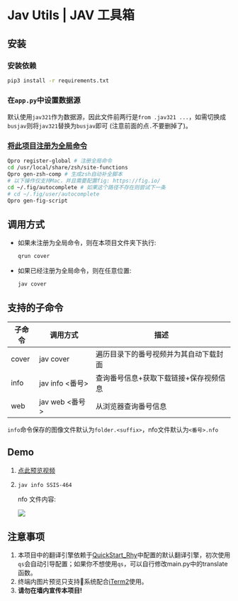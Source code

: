 # Jav Utils | JAV 工具箱

## 安装

### 安装依赖

```sh
pip3 install -r requirements.txt
```

### 在`app.py`中设置数据源

默认使用`jav321`作为数据源，因此文件前两行是`from .jav321 ...`，如需切换成`busjav`则将`jav321`替换为`busjav`即可 (注意前面的点`.`不要删掉了)。

### [将此项目注册为全局命令](https://rhythmlian.cn/2020/02/14/QuickProject/#%E5%B0%86Commander%E5%BA%94%E7%94%A8%E6%B3%A8%E5%86%8C%E4%B8%BA%E5%85%A8%E5%B1%80%E5%91%BD%E4%BB%A4)

```sh
Qpro register-global # 注册全局命令
cd /usr/local/share/zsh/site-functions
Qpro gen-zsh-comp # 生成zsh自动补全脚本
# 以下操作仅支持Mac，并且需要配置fig: https://fig.io/
cd ~/.fig/autocomplete # 如果这个路径不存在则尝试下一条
# cd ~/.fig/user/autocomplete
Qpro gen-fig-script
```

## 调用方式

- 如果未注册为全局命令，则在本项目文件夹下执行:
  
  ```sh
  qrun cover
  ```

- 如果已经注册为全局命令，则在任意位置:

  ```sh
  jav cover
  ```

## 支持的子命令

| 子命令 | 调用方式                             | 描述                                         |
| ------ | ------------------------------------ | -------------------------------------------- |
| cover | jav cover | 遍历目录下的番号视频并为其自动下载封面 |
| info   | jav info <番号> | 查询番号信息+获取下载链接+保存视频信息 |
| web | jav web <番号> | 从浏览器查询番号信息 |

`info`命令保存的图像文件默认为`folder.<suffix>`，nfo文件默认为`<番号>.nfo`

## Demo

1. [点此预览视频](https://cos.rhythmlian.cn/ImgBed/dfec21722022947a677ead76b6979d40.mp4)
2. `jav info SSIS-464`

   nfo 文件内容:

   ![](https://cos.rhythmlian.cn/ImgBed/8666a497a636036147f586dddf25d5cf.png)

## 注意事项

1. 本项目中的翻译引擎依赖于[QuickStart_Rhy](https://github.com/Rhythmicc/qs)中配置的默认翻译引擎，初次使用`qs`会自动引导配置；如果你不想使用`qs`，可以自行修改main.py中的translate函数。
2. 终端内图片预览只支持系统配合[iTerm2](https://iterm2.com/)使用。
3. **请勿在墙内宣传本项目!**
